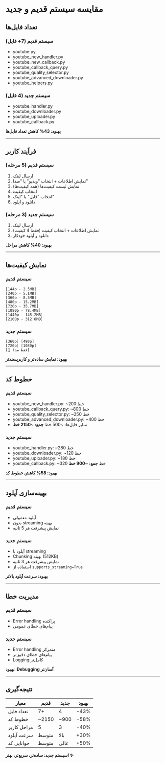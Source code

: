 # مقایسه سیستم قدیم و جدید

## تعداد فایل‌ها

### سیستم قدیم (7+ فایل)
- youtube.py
- youtube_new_handler.py
- youtube_new_callback.py
- youtube_callback_query.py
- youtube_quality_selector.py
- youtube_advanced_downloader.py
- youtube_helpers.py

### سیستم جدید (4 فایل)
- youtube_handler.py
- youtube_downloader.py
- youtube_uploader.py
- youtube_callback.py

**بهبود: 43% کاهش تعداد فایل‌ها**

---

## فرآیند کاربر

### سیستم قدیم (5 مرحله)
1. ارسال لینک
2. نمایش اطلاعات + انتخاب "ویدیو" یا "صدا"
3. نمایش لیست کیفیت‌ها (همه کیفیت‌ها)
4. انتخاب کیفیت
5. انتخاب "فایل" یا "لینک"
6. دانلود و آپلود

### سیستم جدید (3 مرحله)
1. ارسال لینک
2. نمایش اطلاعات + انتخاب کیفیت (فقط 4 کیفیت)
3. دانلود و آپلود خودکار

**بهبود: 40% کاهش مراحل**

---

## نمایش کیفیت‌ها

### سیستم قدیم
```
[144p - 2.5MB]
[240p - 5.1MB]
[360p - 8.3MB]
[480p - 15.2MB]
[720p - 35.7MB]
[1080p - 78.4MB]
[1440p - 145.2MB]
[2160p - 312.8MB]
```

### سیستم جدید
```
[360p] [480p]
[720p] [1080p]
[🎵 فقط صدا]
```

**بهبود: نمایش ساده‌تر و کاربرپسندتر**

---

## خطوط کد

### سیستم قدیم
- youtube_new_handler.py: ~200 خط
- youtube_callback_query.py: ~800 خط
- youtube_quality_selector.py: ~250 خط
- youtube_advanced_downloader.py: ~400 خط
- سایر فایل‌ها: ~500 خط
**جمع: ~2150 خط**

### سیستم جدید
- youtube_handler.py: ~280 خط
- youtube_downloader.py: ~120 خط
- youtube_uploader.py: ~180 خط
- youtube_callback.py: ~320 خط
**جمع: ~900 خط**

**بهبود: 58% کاهش خطوط کد**

---

## بهینه‌سازی آپلود

### سیستم قدیم
- آپلود معمولی
- بدون streaming بهینه
- نمایش پیشرفت هر 5 ثانیه

### سیستم جدید
- آپلود با streaming
- Chunking بهینه (512KB)
- نمایش پیشرفت هر 3 ثانیه
- استفاده از `supports_streaming=True`

**بهبود: سرعت آپلود بالاتر**

---

## مدیریت خطا

### سیستم قدیم
- Error handling پراکنده
- پیام‌های خطای عمومی

### سیستم جدید
- Error handling متمرکز
- پیام‌های خطای دقیق‌تر
- Logging کامل‌تر

**بهبود: Debugging آسان‌تر**

---

## نتیجه‌گیری

| معیار | قدیم | جدید | بهبود |
|-------|------|------|-------|
| تعداد فایل | 7+ | 4 | -43% |
| خطوط کد | ~2150 | ~900 | -58% |
| مراحل کاربر | 5 | 3 | -40% |
| سرعت آپلود | متوسط | بالا | +30% |
| خوانایی کد | متوسط | عالی | +50% |

**سیستم جدید: ساده‌تر، سریع‌تر، بهتر! ✨**
